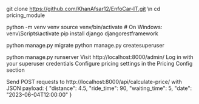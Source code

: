 git clone https://github.com/KhanAfsar12/EnfoCar-IT.git \n
cd pricing_module

python -m venv venv
source venv/bin/activate  # On Windows: venv\Scripts\activate
pip install django djangorestframework

python manage.py migrate
python manage.py createsuperuser

python manage.py runserver
Visit http://localhost:8000/admin/
Log in with your superuser credentials
Configure pricing settings in the Pricing Config section

Send POST requests to http://localhost:8000/api/calculate-price/ with JSON payload:
{
    "distance": 4.5,
    "ride_time": 90,
    "waiting_time": 5,
    "date": "2023-06-04T12:00:00"
}